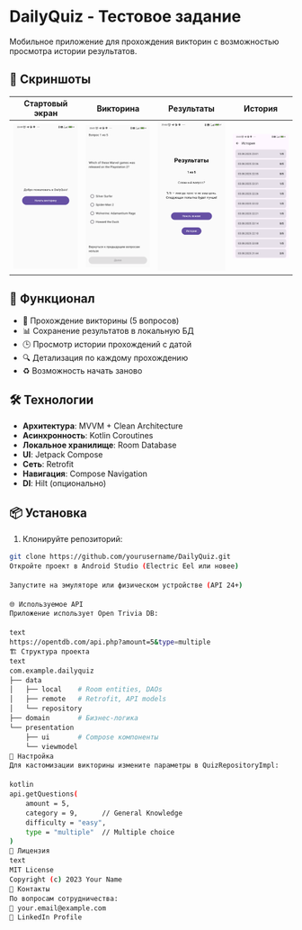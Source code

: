 # DailyQuiz - Тестовое задание

Мобильное приложение для прохождения викторин с возможностью просмотра истории результатов.

## 📱 Скриншоты

| Стартовый экран | Викторина | Результаты | История |
|----------------|-----------|------------|---------|
| ![Start Screen](screenshots/start.png) | ![Quiz Screen](screenshots/quiz.png) | ![Results Screen](screenshots/results.png) | ![History Screen](screenshots/history.png) |

## 📌 Функционал

- 🎯 Прохождение викторины (5 вопросов)
- 📊 Сохранение результатов в локальную БД
- 🕒 Просмотр истории прохождений с датой
- 🔍 Детализация по каждому прохождению
- ♻️ Возможность начать заново

## 🛠 Технологии

- **Архитектура**: MVVM + Clean Architecture
- **Асинхронность**: Kotlin Coroutines
- **Локальное хранилище**: Room Database
- **UI**: Jetpack Compose
- **Сеть**: Retrofit
- **Навигация**: Compose Navigation
- **DI**: Hilt (опционально)

## 📦 Установка

1. Клонируйте репозиторий:
```bash
git clone https://github.com/yourusername/DailyQuiz.git
Откройте проект в Android Studio (Electric Eel или новее)

Запустите на эмуляторе или физическом устройстве (API 24+)

🌐 Используемое API
Приложение использует Open Trivia DB:

text
https://opentdb.com/api.php?amount=5&type=multiple
🏗 Структура проекта
text
com.example.dailyquiz
├── data
│   ├── local    # Room entities, DAOs
│   ├── remote   # Retrofit, API models
│   └── repository
├── domain       # Бизнес-логика
└── presentation
    ├── ui       # Compose компоненты
    └── viewmodel
🔧 Настройка
Для кастомизации викторины измените параметры в QuizRepositoryImpl:

kotlin
api.getQuestions(
    amount = 5,
    category = 9,      // General Knowledge
    difficulty = "easy",
    type = "multiple"  // Multiple choice
)
📄 Лицензия
text
MIT License
Copyright (c) 2023 Your Name
🤝 Контакты
По вопросам сотрудничества:
📧 your.email@example.com
🔗 LinkedIn Profile